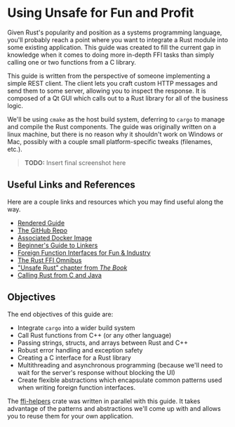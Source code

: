 # Using Unsafe for Fun and Profit

Given Rust's popularity and position as a systems programming language,
you'll probably reach a point where you want to integrate a Rust module into
some existing application. This guide was created to fill the current gap in
knowledge when it comes to doing more in-depth FFI tasks than simply calling
one or two functions from a C library.

This guide is written from the perspective of someone implementing a simple REST
client. The client lets you craft custom HTTP messages and send them to some 
server, allowing you to inspect the response. It is composed of a Qt GUI which
calls out to a Rust library for all of the business logic.

We'll be using `cmake` as the host build system, deferring to `cargo` to
manage and compile the Rust components. The guide was originally written on a 
linux machine, but there is no reason why it shouldn't work on Windows or Mac, 
possibly with a couple small platform-specific tweaks (filenames, etc.).

> **TODO:** Insert final screenshot here


## Useful Links and References

Here are a couple links and resources which you may find useful along the way. 

- [Rendered Guide](https://michael-f-bryan.github.io/rust-ffi-guide/)
- [The GitHub Repo](https://github.com/Michael-F-Bryan/rust-ffi-guide)
- [Associated Docker Image](https://hub.docker.com/r/michaelfbryan/ffi-guide/)
- [Beginner's Guide to Linkers](http://www.lurklurk.org/linkers/linkers.html)
- [Foreign Function Interfaces for Fun & Industry](https://spin.atomicobject.com/2013/02/15/ffi-foreign-function-interfaces/)
- [The Rust FFI Omnibus](http://jakegoulding.com/rust-ffi-omnibus/)
- ["Unsafe Rust" chapter from *The Book*](https://doc.rust-lang.org/book/second-edition/ch19-01-unsafe-rust.html)
- [Calling Rust from C and Java](https://speakerdeck.com/dbrgn/calling-rust-from-c-and-java)


## Objectives

The end objectives of this guide are:

- Integrate `cargo` into a wider build system
- Call Rust functions from C++ (or any other language)
- Passing strings, structs, and arrays between Rust and C++
- Robust error handling and exception safety
- Creating a C interface for a Rust library
- Multithreading and asynchronous programming (because we'll need to wait for
  the server's response without blocking the UI)
- Create flexible abstractions which encapsulate common patterns used when 
  writing foreign function interfaces.

The [ffi-helpers] crate was written in parallel with this guide. It takes
advantage of the patterns and abstractions we'll come up with and allows you
to reuse them for your own application.


[ffi-helpers]: https://github.com/Michael-F-Bryan/ffi-helpers